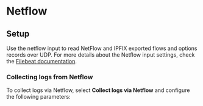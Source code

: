 # Netflow



## Setup

Use the netflow input to read NetFlow and IPFIX exported flows and options records over UDP. For more details about the Netflow input settings, check the [Filebeat documentation](https://www.elastic.co/docs/reference/beats/filebeat/filebeat-input-netflow).

### Collecting logs from Netflow

To collect logs via Netflow, select **Collect logs via Netflow** and configure the following parameters:


